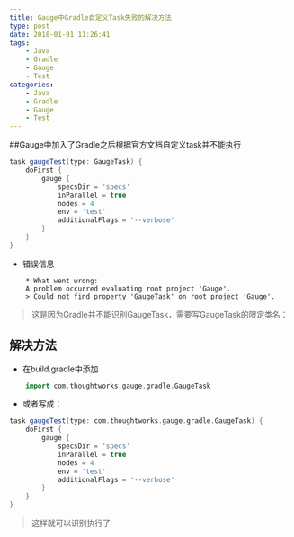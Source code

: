 ```yaml
---
title: Gauge中Gradle自定义Task失败的解决方法
type: post
date: 2018-01-01 11:26:41
tags:
    - Java
    - Gradle 
    - Gauge
    - Test
categories: 
    - Java
    - Gradle 
    - Gauge
    - Test
---
```

##Gauge中加入了Gradle之后根据官方文档自定义task并不能执行

```groovy
task gaugeTest(type: GaugeTask) {
    doFirst {
        gauge {
            specsDir = 'specs'
            inParallel = true
            nodes = 4
            env = 'test'
            additionalFlags = '--verbose'
        }
    }
}
```
- 错误信息

```console
    * What went wrong:
    A problem occurred evaluating root project 'Gauge'.
    > Could not find property 'GaugeTask' on root project 'Gauge'.

```
> 这是因为Gradle并不能识别GaugeTask，需要写GaugeTask的限定类名：

## 解决方法
 - 在build.gradle中添加

``` groovy
    import com.thoughtworks.gauge.gradle.GaugeTask
```


- 或者写成：
```groovy
task gaugeTest(type: com.thoughtworks.gauge.gradle.GaugeTask) {
    doFirst {
        gauge {
            specsDir = 'specs'
            inParallel = true
            nodes = 4
            env = 'test'
            additionalFlags = '--verbose'
        }
    }
}
```
> 这样就可以识别执行了
